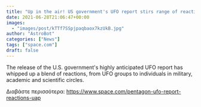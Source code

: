 ```yaml
---
title: "Up in the air! US government's UFO report stirs range of reactions"
date: 2021-06-28T21:06:47+00:00
images:
  - "images/post/kTTf7SSpjpaqbaox7kzUkB.jpg"
author: "AstroBot"
categories: ["News"]
tags: ["space.com"]
draft: false
---
```


The release of the U.S. government's highly anticipated UFO report has whipped up a blend of reactions, from UFO groups to individuals in military, academic and scientific circles. 

Διαβάστε περισσότερα: https://www.space.com/pentagon-ufo-report-reactions-uap
